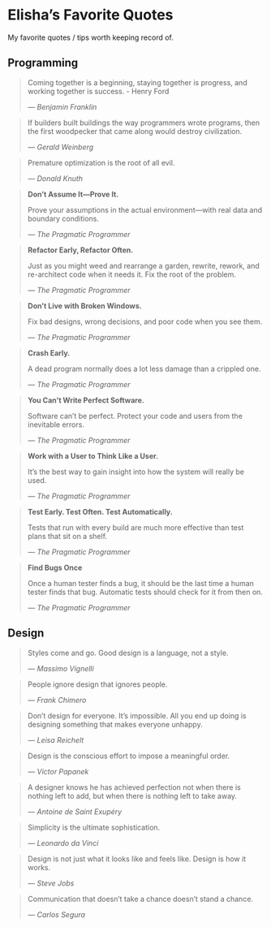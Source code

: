 # Elisha’s Favorite Quotes

My favorite quotes / tips worth keeping record of.

## Programming

> Coming together is a beginning, staying together is progress, and working together is success. - Henry Ford
>
> &mdash; <cite>Benjamin Franklin</cite>

> If builders built buildings the way programmers wrote programs, then the first woodpecker that came along would destroy civilization.
>
> &mdash; <cite>Gerald Weinberg</cite>

> Premature optimization is the root of all evil.
>
> &mdash; <cite>Donald Knuth</cite>

> **Don’t Assume It—Prove It.**
>
> Prove your assumptions in the actual environment—with real data and boundary conditions.
>
> &mdash; <cite>The Pragmatic Programmer</cite>

> **Refactor Early, Refactor Often.**
>
> Just as you might weed and rearrange a garden, rewrite, rework, and re-architect code when it needs it. Fix the root of the problem.
>
> &mdash; <cite>The Pragmatic Programmer</cite>

> **Don’t Live with Broken Windows.**
>
> Fix bad designs, wrong decisions, and poor code when you see them.
>
> &mdash; <cite>The Pragmatic Programmer</cite>

> **Crash Early.**
>
> A dead program normally does a lot less damage than a crippled one.
>
> &mdash; <cite>The Pragmatic Programmer</cite>

> **You Can’t Write Perfect Software.**
>
> Software can’t be perfect. Protect your code and users from the inevitable errors.
>
> &mdash; <cite>The Pragmatic Programmer</cite>

> **Work with a User to Think Like a User.**
>
>It’s the best way to gain insight into how the system will really be used.
>
> &mdash; <cite>The Pragmatic Programmer</cite>

> **Test Early. Test Often. Test Automatically.**
>
> Tests that run with every build are much more effective than test plans that sit on a shelf.
>
> &mdash; <cite>The Pragmatic Programmer</cite>

> **Find Bugs Once**
>
> Once a human tester finds a bug, it should be the last time a human tester finds that bug. Automatic tests should check for it from then on.
>
> &mdash; <cite>The Pragmatic Programmer</cite>


## Design

> Styles come and go. Good design is a language, not a style.
>
> &mdash; <cite>Massimo Vignelli</cite>

> People ignore design that ignores people.
>
> &mdash; <cite>Frank Chimero</cite>

> Don’t design for everyone. It’s impossible. All you end up doing is designing something that makes everyone unhappy.
>
> &mdash; <cite>Leisa Reichelt</cite>

> Design is the conscious effort to impose a meaningful order.
>
> &mdash; <cite>Victor Papanek</cite>

> A designer knows he has achieved perfection not when there is nothing left to add, but when there is nothing left to take away.
>
> &mdash; <cite>Antoine de Saint Exupéry</cite>

> Simplicity is the ultimate sophistication.
>
> &mdash; <cite>Leonardo da Vinci</cite>

> Design is not just what it looks like and feels like. Design is how it works.
>
> &mdash; <cite>Steve Jobs</cite>

> Communication that doesn’t take a chance doesn’t stand a chance.
>
> &mdash; <cite>Carlos Segura</cite>
